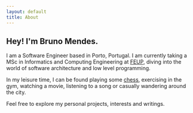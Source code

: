 ```yaml
---
layout: default
title: About
---
```


## Hey! I'm Bruno Mendes.

I am a Software Engineer based in Porto, Portugal. I am currently taking a MSc
in Informatics and Computing Engineering at [FEUP](https://sigarra.up.pt/feup/en), diving into the world of
software architecture and low level programming.

In my leisure time, I can be found playing some [chess](https://lichess.org/@/brod56), exercising in the
gym, watching a movie, listening to a song or casually wandering around the
city.

Feel free to explore my personal projects, interests and writings.
